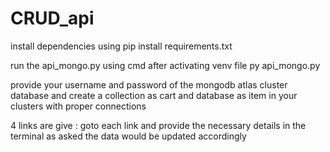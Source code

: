 # CRUD_api

install dependencies using
  pip install requirements.txt
  
run the api_mongo.py using cmd after activating venv file
  py api_mongo.py
  
  provide your username and password of the mongodb atlas cluster database
  and create a collection as cart and database as item
  in your clusters with proper connections
  
4 links are give :
  goto each link and provide the necessary details in the terminal as asked the data would be updated accordingly
